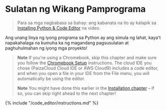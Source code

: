 # Sulatan ng Wikang Pamprograma

> Para sa mga nagbabasa sa bahay: ang kabanata na ito ay kalapik sa [Installing Python & Code Editor](https://www.youtube.com/watch?v=pVTaqzKZCdA&t=4m43s) na video.

Ang unang linya ng iyong programa sa Python ay ang simula ng lahat, kaya't napakahalaga na kumuha ka ng magandang pagsusulatan at paghuhulmahan ng iyong mga proyekto!

> **Note** If you're using a Chromebook, skip this chapter and make sure you follow the [Chromebook Setup](../chromebook_setup/README.md) instructions. The cloud IDE you chose (PaizaCloud Cloud IDE or AWS Cloud9) includes a code editor, and when you open a file in your IDE from the File menu, you will automatically be using the editor.
> 
> **Note** You might have done this earlier in the [Installation chapter](../installation/README.md) – if so, you can skip right ahead to the next chapter!

{% include "/code_editor/instructions.md" %}